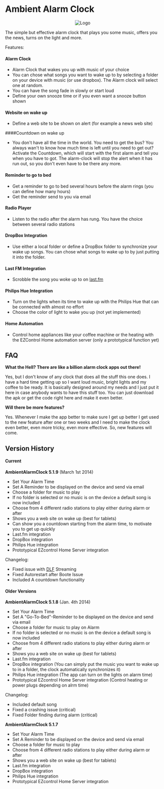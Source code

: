 # Ambient Alarm Clock

<p align="center">
<img src="https://raw.github.com/TVLuke/AmbientAlarmClock/master/res/drawable-mdpi/icon.png" alt="Logo"/>
</p>

The simple but effective alarm clock that plays you some music, offers you the news, turns on the light and more.

Features:
#### Alarm Clock
* Alarm Clock that wakes you up with music of your choice
* You can chose what songs you want to wake up to by selecting a folder on your device with music (or use dropbox). The Alarm clock will select one at random.
* You can have the song fade in slowly or start loud
* Define your own snooze time or if you even want a snooze button shown

#### Website on wake up
* Define a web site to be shown on alert (for example a news web site)

####Countdown on wake up
* You don't have all the time in the world. You need to get the bus? You always wan't to know how much time is left until you need to get out? Activate the Countdown, which will start with the first alarm and tell you when you have to got. The alarm-clock will stop the alert when it has run out, so you don't even have to be there any more.

#### Reminder to go to bed
* Get a reminder to go to bed several hours before the alarm rings (you can define how many hours)
* Get the reminder send to you via email

#### Radio Player
* Listen to the radio after the alarm has rung. You have the choice between several radio stations

#### DropBox Integration
* Use either a local folder or define a DropBox folder to synchronize your wake up songs. You can chose what songs to wake up to by just putting it into the folder.

#### Last FM Integration
* Scrobble the song you woke up to on [last.fm](http://www.last.fm)

#### Philips Hue Integration
* Turn on the lights when its time to wake up with the Philips Hue that can be connected with almost no effort
* Choose the color of light to wake you up (not yet implemented)

#### Home Automation
* Control home appliances like your coffee machine or the heating with the EZControl Home automation server (only a prototypical function yet)

## FAQ
**What the Hell? There are like a billion alarm clock apps out there!**

Yes, but I don't know of any clock that does all the stuff this one does. I have a hard time getting up so I want loud music, bright lights 
and my coffee to be ready. It is basically designed around my needs and I just put it here in case anybody wants to have this stuff too. 
You can just download the apk or get the code right here and make it even better.

**Will there be more features?**

Yes. Whenever I make the app better to make sure I get up better I get used to the new feature after one or two weeks and I need to make the clock even better, even more tricky, even more effective. So, new features will come.

## Version History
#### Current

**AmbientAlarmClock 5.1.9** (March 1st 2014)
* Set Your Alarm Time
* Set A Reminder to be displayed on the device and send via email
* Choose a folder for music to play
* If no folder is selected or no music is on the device a default song is now included
* Choose from 4 different radio stations to play either during alarm or after
* Shows you a web site on wake up (best for tablets)
* Can show you a countdown starting from the alarm time, to motivate you to get up quickly
* Last.fm integration
* DropBox integration
* Philips Hue integration
* Prototypical EZcontrol Home Server integration

Changelog:
* Fixed issue with [DLF](http://www.deutschlandradio.de/) Streaming
* Fixed Autorestart after Boote Issue
* Included A countdown functionality

#### Older Versions

**AmbientAlarmClock 5.1.8** (Jan. 4th 2014)

* Set Your Alarm Time
* Set A "Go-To-Bed"-Reminder to be displayed on the device and send via email
* Choose a folder for music to play on Alarm
* If no folder is selected or no music is on the device a default song is now included
* Choose from 4 different radio stations to play either during alarm or after
* Shows you a web site on wake up (best for tablets)
* Last.fm integration
* DropBox integration (You can simply put the music you want to wake up to in a folder, the clock automatically synchronizes it)
* Philips Hue integration (The app can turn on the lights on alarm time)
* Prototypical EZcontrol Home Server integration (Control heating or power plugs depending on alrm time)

Changelog:
* Included default song
* Fixed a crashing issue (critical)
* Fixed Folder finding during alarm (critical)

**AmbientAlarmClock 5.1.7** 

* Set Your Alarm Time
* Set A Reminder to be displayed on the device and send via email
* Choose a folder for music to play
* Choose from 4 different radio stations to play either during alarm or after
* Shows you a web site on wake up (best for tablets)
* Last.fm integration
* DropBox integration
* Philips Hue integration
* Prototypical EZcontrol Home Server integration